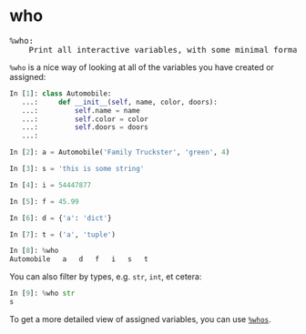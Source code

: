 # who

<pre class="output">
%who:
    Print all interactive variables, with some minimal formatting.
</pre>

`%who` is a nice way of looking at all of the variables you have created or assigned:

```python
In [1]: class Automobile:
   ...:     def __init__(self, name, color, doors):
   ...:         self.name = name
   ...:         self.color = color
   ...:         self.doors = doors
   ...:

In [2]: a = Automobile('Family Truckster', 'green', 4)

In [3]: s = 'this is some string'

In [4]: i = 54447877

In [5]: f = 45.99

In [6]: d = {'a': 'dict'}

In [7]: t = ('a', 'tuple')

In [8]: %who
Automobile   a   d   f   i   s   t
```

You can also filter by types, e.g. `str`, `int`, et cetera:

```python
In [9]: %who str
s
```

To get a more detailed view of assigned variables, you can use [`%whos`](./whos.md).
